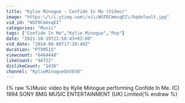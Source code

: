 ```yaml
---
title: "Kylie Minogue - Confide In Me (Video)"
image: "https:\/\/i.ytimg.com\/vi\/WSFDCmmsqEI\/hqdefault.jpg"
vid_id: "WSFDCmmsqEI"
categories: "Music"
tags: ["Confide In Me","Kylie Minogue","Pop"]
date: "2021-10-19T21:50:43+03:00"
vid_date: "2014-08-06T17:20:40Z"
duration: "PT5M51S"
viewcount: "6464448"
likeCount: "48722"
dislikeCount: "1436"
channel: "KylieMinogueOnVEVO"
---
```

{% raw %}Music video by Kylie Minogue performing Confide In Me. (C) 1994 SONY BMG MUSIC ENTERTAINMENT (UK) Limited{% endraw %}
